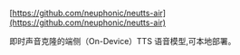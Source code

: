 [https://github.com/neuphonic/neutts-air](https://github.com/neuphonic/neutts-air)

即时声音克隆的端侧（On-Device）TTS 语音模型,可本地部署。